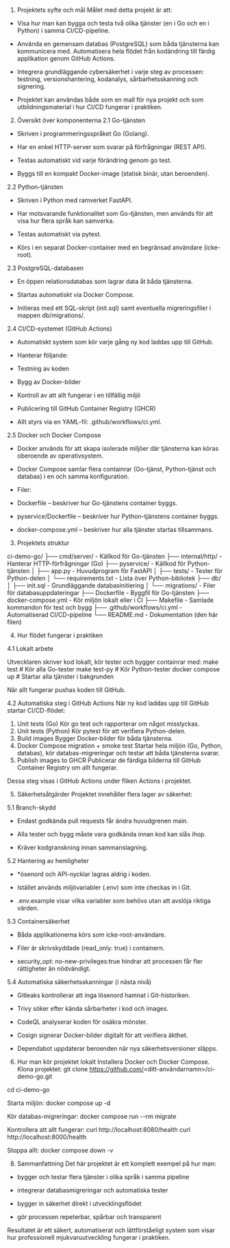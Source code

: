 1. Projektets syfte och mål
Målet med detta projekt är att:

* Visa hur man kan bygga och testa två olika tjänster (en i Go och en i Python) i samma CI/CD-pipeline.

* Använda en gemensam databas (PostgreSQL) som båda tjänsterna kan kommunicera med.
Automatisera hela flödet från kodändring till färdig applikation genom GitHub Actions.

* Integrera grundläggande cybersäkerhet i varje steg av processen: testning, versionshantering, kodanalys, sårbarhetsskanning och signering.

* Projektet kan användas både som en mall för nya projekt och som utbildningsmaterial i hur CI/CD fungerar i praktiken.

2. Översikt över komponenterna
2.1 Go-tjänsten
* Skriven i programmeringsspråket Go (Golang).

* Har en enkel HTTP-server som svarar på förfrågningar (REST API).

* Testas automatiskt vid varje förändring genom go test.

* Byggs till en kompakt Docker-image (statisk binär, utan beroenden).

2.2 Python-tjänsten
* Skriven i Python med ramverket FastAPI.

* Har motsvarande funktionalitet som Go-tjänsten, men används för att visa hur flera språk kan samverka.

* Testas automatiskt via pytest.

* Körs i en separat Docker-container med en begränsad användare (icke-root).

2.3 PostgreSQL-databasen
* En öppen relationsdatabas som lagrar data åt båda tjänsterna.

* Startas automatiskt via Docker Compose.

* Initieras med ett SQL-skript (init.sql) samt eventuella migreringsfiler i mappen db/migrations/.

2.4 CI/CD-systemet (GitHub Actions)
* Automatiskt system som kör varje gång ny kod laddas upp till GitHub.

* Hanterar följande:

* Testning av koden
* Bygg av Docker-bilder

* Kontroll av att allt fungerar i en tillfällig miljö

* Publicering till GitHub Container Registry (GHCR)

* Allt styrs via en YAML-fil: .github/workflows/ci.yml.

2.5 Docker och Docker Compose

* Docker används för att skapa isolerade miljöer där tjänsterna kan köras oberoende av operativsystem.

* Docker Compose samlar flera containrar (Go-tjänst, Python-tjänst och databas) i en och samma konfiguration.

* Filer:

* Dockerfile – beskriver hur Go-tjänstens container byggs.

* pyservice/Dockerfile – beskriver hur Python-tjänstens container byggs.

* docker-compose.yml – beskriver hur alla tjänster startas tillsammans.

3. Projektets struktur

ci-demo-go/
├── cmd/server/             - Källkod för Go-tjänsten
├── internal/http/          - Hanterar HTTP-förfrågningar (Go)
├── pyservice/              - Källkod för Python-tjänsten
│   ├── app.py              - Huvudprogram för FastAPI
│   ├── tests/              - Tester för Python-delen
│   └── requirements.txt    - Lista över Python-bibliotek
├── db/
│   ├── init.sql            - Grundläggande databasinitiering
│   └── migrations/         - Filer för databasuppdateringar
├── Dockerfile              - Byggfil för Go-tjänsten
├── docker-compose.yml      - Kör miljön lokalt eller i CI
├── Makefile                - Samlade kommandon för test och bygg
├── .github/workflows/ci.yml - Automatiserad CI/CD-pipeline
└── README.md               - Dokumentation (den här filen)

4. Hur flödet fungerar i praktiken

4.1 Lokalt arbete

Utvecklaren skriver kod lokalt, kör tester och bygger containrar med:
make test          # Kör alla Go-tester
make test-py       # Kör Python-tester
docker compose up  # Startar alla tjänster i bakgrunden

När allt fungerar pushas koden till GitHub.

4.2 Automatiska steg i GitHub Actions
När ny kod laddas upp till GitHub startar CI/CD-flödet: 
1. Unit tests (Go)
Kör go test och rapporterar om något misslyckas.
2. Unit tests (Python)
Kör pytest för att verifiera Python-delen.
3. Build images
Bygger Docker-bilder för båda tjänsterna.
4. Docker Compose migration + smoke test
Startar hela miljön (Go, Python, databas), kör databas-migreringar och testar att båda tjänsterna svarar.
5. Publish images to GHCR
Publicerar de färdiga bilderna till GitHub Container Registry om allt fungerar.

Dessa steg visas i GitHub Actions under fliken Actions i projektet.

5. Säkerhetsåtgärder
Projektet innehåller flera lager av säkerhet:

5.1 Branch-skydd
* Endast godkända pull requests får ändra huvudgrenen main.

* Alla tester och bygg måste vara godkända innan kod kan slås ihop.

* Kräver kodgranskning innan sammanslagning.

5.2 Hantering av hemligheter
* *ösenord och API-nycklar lagras aldrig i koden.

* Istället används miljövariabler (.env) som inte checkas in i Git.

* .env.example visar vilka variabler som behövs utan att avslöja riktiga värden.

5.3 Containersäkerhet
* Båda applikationerna körs som icke-root-användare.

* Filer är skrivskyddade (read_only: true) i containern.

* security_opt: no-new-privileges:true hindrar att processen får fler rättigheter än nödvändigt.

5.4 Automatiska säkerhetsskanningar (i nästa nivå)

* Gitleaks kontrollerar att inga lösenord hamnat i Git-historiken.

* Trivy söker efter kända sårbarheter i kod och images.

* CodeQL analyserar koden för osäkra mönster.

* Cosign signerar Docker-bilder digitalt för att verifiera äkthet.

* Dependabot uppdaterar beroenden när nya säkerhetsversioner släpps.

6. Hur man kör projektet lokalt
Installera Docker och Docker Compose.
Klona projektet:
git clone https://github.com/<ditt-användarnamn>/ci-demo-go.git

cd ci-demo-go

Starta miljön:
docker compose up -d

Kör databas-migreringar:
docker compose run --rm migrate

Kontrollera att allt fungerar:
curl http://localhost:8080/health
curl http://localhost:8000/health

Stoppa allt:
docker compose down -v

8. Sammanfattning
Det här projektet är ett komplett exempel på hur man:

* bygger och testar flera tjänster i olika språk i samma pipeline

* integrerar databasmigreringar och automatiska tester

* bygger in säkerhet direkt i utvecklingsflödet

* gör processen repeterbar, spårbar och transparent

Resultatet är ett säkert, automatiserat och lättförståeligt system som visar hur professionell mjukvaruutveckling fungerar i praktiken.